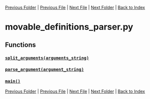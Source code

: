 [Previous Folder](../objects/body_location.md) | [Previous File](metarecipe_parser.md) | [Next File](outfit_parser.md) | [Next Folder](../recipes/craft_recipes.md) | [Back to Index](../../index.md)

# movable_definitions_parser.py

## Functions

### [`split_arguments(arguments_string)`](https://github.com/Vaileasys/pz-wiki_parser/blob/main/scripts/parser/movable_definitions_parser.py#L6)
### [`parse_argument(argument_string)`](https://github.com/Vaileasys/pz-wiki_parser/blob/main/scripts/parser/movable_definitions_parser.py#L32)
### [`main()`](https://github.com/Vaileasys/pz-wiki_parser/blob/main/scripts/parser/movable_definitions_parser.py#L58)


[Previous Folder](../objects/body_location.md) | [Previous File](metarecipe_parser.md) | [Next File](outfit_parser.md) | [Next Folder](../recipes/craft_recipes.md) | [Back to Index](../../index.md)
